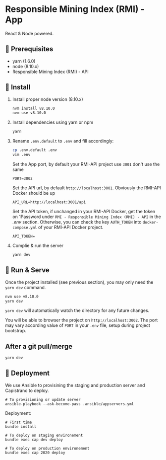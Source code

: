 # Responsible Mining Index (RMI) - App
React & Node powered.

## 🔧 Prerequisites

* yarn (1.6.0)
* node (8.10.x)
* Responsible Mining Index (RMI) - API

## 🚛 Install

1. Install proper node version (8.10.x)

    ```bash
    nvm install v8.10.0
    nvm use v8.10.0
    ```

1. Install dependencies using yarn or npm

    ```bash
    yarn
    ```

1. Rename `.env.default` to `.env` and fill accordingly:

    ```bash
    cp .env.default .env
    vim .env
    ```
   
    Set the App port, by default your RMI-API project use `3001` don't use the same
    ```
    PORT=3002
    ```
   
    Set the API url, by default `http://localhost:3001`. Obviously the RMI-API Docker should be up

    ```
    API_URL=http://localhost:3001/api
    ```
   
    Set the API token, if unchanged in your RMI-API Docker, get the token on 1Password under `RMI - Responsible Mining Index (RMI) - API` in the *.env* section. Otherwise, you can check the key `AUTH_TOKEN` into `docker-compose.yml` of your RMI-API Docker project.

    ```
    API_TOKEN=
    ```

1. Complie & run the server

    ```bash
    yarn dev
    ```
   
## 🏃 Run & Serve

Once the project installed (see previous section), you may only need the `yarn dev` command.

```bash
nvm use v8.10.0
yarn dev
```

`yarn dev` will automatically watch the directory for any future changes.

You will be able to browser the project on `http://localhost:3002`. 
The port may vary according value of `PORT` in your `.env` file, setup during project bootstrap.

## After a git pull/merge

```bash
yarn dev
```

## 🚀 Deployment

We use Ansible to provisining the staging and production server and Capistrano to deploy.

```
# To provisioning or update server
ansible-playbook --ask-become-pass .ansible/appservers.yml
```

Deployment:

```
# First time
bundle install

# To deploy on staging environement
bundle exec cap dev deploy

# To deploy on production environement
bundle exec cap 2020 deploy

```
